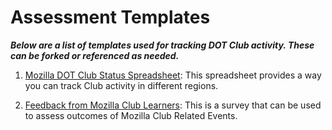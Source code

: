 # Assessment Templates
***Below are a list of templates used for tracking DOT Club activity. These can be forked or referenced as needed.*** 

1. [Mozilla DOT Club Status Spreadsheet](https://docs.google.com/spreadsheets/d/1Ybql9gt5FySSdGLPpKuuKpOAQm1IAcqlIczN7xepyzU/edit#gid=1669818185): This spreadsheet provides a way you can track Club activity in different regions. 

2. [Feedback from Mozilla Club Learners](https://docs.google.com/forms/d/1d9RUZ-TY13ouZXV2v5-nwP-2GZR8zg098a4iIBjc7A4/edit): This is a survey that can be used to assess outcomes of Mozilla Club Related Events. 

